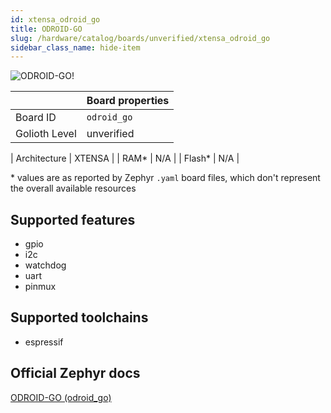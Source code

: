 ```yaml
---
id: xtensa_odroid_go
title: ODROID-GO
slug: /hardware/catalog/boards/unverified/xtensa_odroid_go
sidebar_class_name: hide-item
---
```


[//]: # (This is an auto-generated file, do not edit! Changes to it will be lost upon re-generation)

![ODROID-GO!](/img/boards/xtensa/odroid_go.png "ODROID-GO")

|                | Board properties     |
| -------------  | -------------------- |
| Board ID       | `odroid_go` |
| Golioth Level  | unverified       |

| Architecture   | XTENSA |
| RAM*           | N/A |
| Flash*         | N/A |

\* values are as reported by Zephyr `.yaml` board files, which don't represent the overall available resources



## Supported features

* gpio
* i2c
* watchdog
* uart
* pinmux

## Supported toolchains

* espressif

## Official Zephyr docs

[ODROID-GO (odroid_go)](https://docs.zephyrproject.org/latest/boards/xtensa/odroid_go/doc/index.html)
